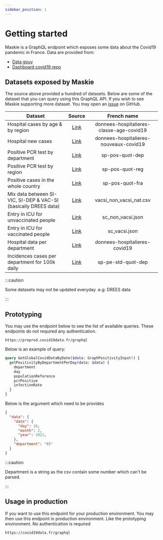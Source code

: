 ```yaml
---
sidebar_position: 1
---
```


# Getting started

Maskie is a GraphQL endpoint which exposes some data about the Covid19 pandemic in France. Data are provided from:

- [Data gouv](https://data.gouv.fr/)
- [Dashboard covid19 repo](https://github.com/etalab/data-covid19-dashboard-widgets)

## Datasets exposed by Maskie

The source above provided a hundred of datasets. Below are some of the dataset that you can query using this GraphQL API. If you wish to see Maskie supporting more dataset. You may open an [issue](https://github.com/shigedangao/graphie) on GitHub.


| Dataset                                                         | Source                                                                              | French name                                                  |
| --------------------------------------------------------------- |:-----------------------------------------------------------------------------------:|:------------------------------------------------------------:|
| Hospital cases by age & by region                               | [Link](https://www.data.gouv.fr/fr/datasets/r/08c18e08-6780-452d-9b8c-ae244ad529b3) | donnees-hospitalieres-classe-age-covid19                     |
| Hospital new cases                                              | [Link](https://www.data.gouv.fr/fr/datasets/r/6fadff46-9efd-4c53-942a-54aca783c30c) | donnees-hospitalieres-nouveaux-covid19                       |
| Positive PCR test by department                                 | [Link](https://www.data.gouv.fr/fr/datasets/r/406c6a23-e283-4300-9484-54e78c8ae675) | sp-pos-quot-dep                                              |
| Positive PCR test by region                                     | [Link](https://www.data.gouv.fr/fr/datasets/r/001aca18-df6a-45c8-89e6-f82d689e6c01) | sp-pos-quot-reg                                              |
| Positive cases in the whole country                             | [Link](https://www.data.gouv.fr/fr/datasets/r/dd0de5d9-b5a5-4503-930a-7b08dc0adc7c) | sp-pos-quot-fra                                              |
| Mix data between SI-VIC, SI-DEP & VAC-SI (basically DREES data) | [Link](https://raw.githubusercontent.com/etalab/data-covid19-dashboard-widgets/master/files_new/vacsi_non_vacsi_nat.csv) | vacsi_non_vacsi_nat.csv |
| Entry in ICU for unvaccinated people                            | [Link](https://raw.githubusercontent.com/etalab/data-covid19-dashboard-widgets/master/dist/sc_non_vacsi.json) |            sc_non_vacsi.json       |
| Entry in ICU for vaccinated people                              | [Link](https://raw.githubusercontent.com/etalab/data-covid19-dashboard-widgets/master/dist/sc_vacsi.json) |    sc_vacsi.json                       |
| Hospital data per department                                    | [Link](https://www.data.gouv.fr/fr/datasets/r/63352e38-d353-4b54-bfd1-f1b3ee1cabd7) | donnees-hospitalieres-covid19                                |
| Incidences cases per department for 100k daily                  | [Link](https://www.data.gouv.fr/fr/datasets/r/4180a181-a648-402b-92e4-f7574647afa6) | sp-pe-std-quot-dep                                           |

:::caution

Some datasets may not be updated everyday .e.g: DREES data

:::

## Prototyping

You may use the endpoint below to see the list of available queries. These endpoints do not required any authentication.

```
https://preprod.covid19data.fr/graphql
```

Below is an example of query:

```graphql
query GetGlobalCovidDataByDate($data: GraphPositivityInput!) {
  getPositivityByDepartmentPerDay(data: $data) {
    department
    day
    populationReference
    pcrPositive
    infectionRate
  }
}
```

Below is the argument which need to be provides
```json
{
  "data": {
    "date": {
      "day": 10,
      "month": 2,
      "year": 2022,
    },
    "department": "95"
  }
}
```

:::caution

Department is a string as the csv contain some number which can't be parsed.

:::

## Usage in production

If you want to use this endpoint for your production environment. You may then use this endpoint in production environment. Like the prototyping environment. No authentication is required

```
https://covid19data.fr/graphql
```
